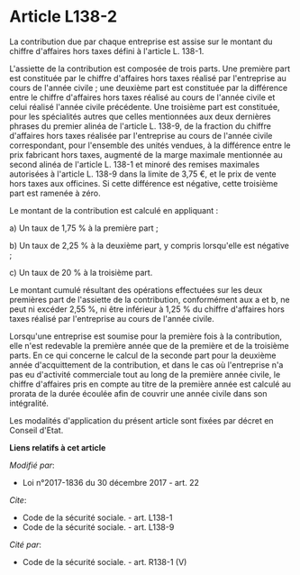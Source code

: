 # Article L138-2

La contribution due par chaque entreprise est assise sur le montant du chiffre d'affaires hors taxes défini à l'article L.
138-1. 

L'assiette de la contribution est composée de trois parts. Une première part est constituée par le chiffre d'affaires hors
taxes réalisé par l'entreprise au cours de l'année civile ; une deuxième part est constituée par la différence entre le
chiffre d'affaires hors taxes réalisé au cours de l'année civile et celui réalisé l'année civile précédente. Une troisième
part est constituée, pour les spécialités autres que celles mentionnées aux deux dernières phrases du premier alinéa de
l'article L. 138-9, de la fraction du chiffre d'affaires hors taxes réalisée par l'entreprise au cours de l'année civile
correspondant, pour l'ensemble des unités vendues, à la différence entre le prix fabricant hors taxes, augmenté de la marge
maximale mentionnée au second alinéa de l'article L. 138-1 et minoré des remises maximales autorisées à l'article L. 138-9
dans la limite de 3,75 €, et le prix de vente hors taxes aux officines. Si cette différence est négative, cette troisième
part est ramenée à zéro. 

Le montant de la contribution est calculé en appliquant : 

a) Un taux de 1,75 % à la première part ; 

b) Un taux de 2,25 % à la deuxième part, y compris lorsqu'elle est négative ; 

c) Un taux de 20 % à la troisième part. 

Le montant cumulé résultant des opérations effectuées sur les deux premières part de l'assiette de la contribution,
conformément aux a et b, ne peut ni excéder 2,55 %, ni être inférieur à 1,25 % du chiffre d'affaires hors taxes réalisé par
l'entreprise au cours de l'année civile. 

Lorsqu'une entreprise est soumise pour la première fois à la contribution, elle n'est redevable la première année que de la
première et de la troisième parts. En ce qui concerne le calcul de la seconde part pour la deuxième année d'acquittement de
la contribution, et dans le cas où l'entreprise n'a pas eu d'activité commerciale tout au long de la première année civile,
le chiffre d'affaires pris en compte au titre de la première année est calculé au prorata de la durée écoulée afin de couvrir
une année civile dans son intégralité. 

Les modalités d'application du présent article sont fixées par décret en Conseil d'Etat.

**Liens relatifs à cet article**

_Modifié par_:

  - Loi n°2017-1836 du 30 décembre 2017 - art. 22

_Cite_:

  - Code de la sécurité sociale. - art. L138-1
  - Code de la sécurité sociale. - art. L138-9

_Cité par_:

  - Code de la sécurité sociale. - art. R138-1 (V)
